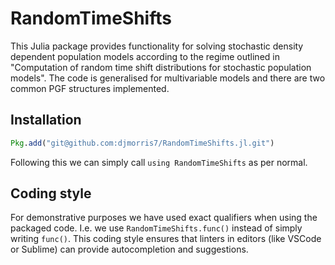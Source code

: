 # RandomTimeShifts

This Julia package provides functionality for solving stochastic density dependent population models according to the regime outlined in "Computation of random time shift distributions for stochastic population models". The code is generalised for multivariable models and there are two common PGF structures implemented.

## Installation

```julia
Pkg.add("git@github.com:djmorris7/RandomTimeShifts.jl.git")
```

Following this we can simply call `using RandomTimeShifts` as per normal.

## Coding style

For demonstrative purposes we have used exact qualifiers when using the packaged code. I.e. we use `RandomTimeShifts.func()` instead of simply writing `func()`. This coding style ensures that linters in editors (like VSCode or Sublime) can provide autocompletion and suggestions.
